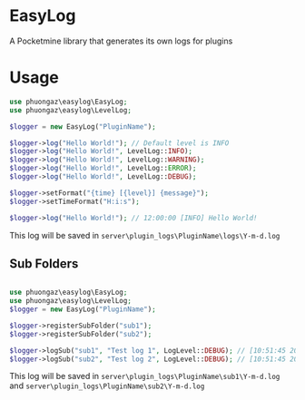 # EasyLog
A Pocketmine library that generates its own logs for plugins

# Usage
```php
use phuongaz\easylog\EasyLog;
use phuongaz\easylog\LevelLog;

$logger = new EasyLog("PluginName");

$logger->log("Hello World!"); // Default level is INFO
$logger->log("Hello World!", LevelLog::INFO);
$logger->log("Hello World!", LevelLog::WARNING);
$logger->log("Hello World!", LevelLog::ERROR);
$logger->log("Hello World!", LevelLog::DEBUG);

$logger->setFormat("{time} [{level}] {message}");
$logger->setTimeFormat("H:i:s");

$logger->log("Hello World!"); // 12:00:00 [INFO] Hello World!
```
This log will be saved in `server\plugin_logs\PluginName\logs\Y-m-d.log`

##  Sub Folders
```php

use phuongaz\easylog\EasyLog;
use phuongaz\easylog\LevelLog;
$logger = new EasyLog("PluginName");

$logger->registerSubFolder("sub1");
$logger->registerSubFolder("sub2");

$logger->logSub("sub1", "Test log 1", LogLevel::DEBUG); // [10:51:45 2023/08/05] | DEBUG] Test log 1
$logger->logSub("sub2", "Test log 2", LogLevel::DEBUG); // [10:51:45 2023/08/05] | DEBUG] Test log 2
```
This log will be saved in `server\plugin_logs\PluginName\sub1\Y-m-d.log` and `server\plugin_logs\PluginName\sub2\Y-m-d.log`
